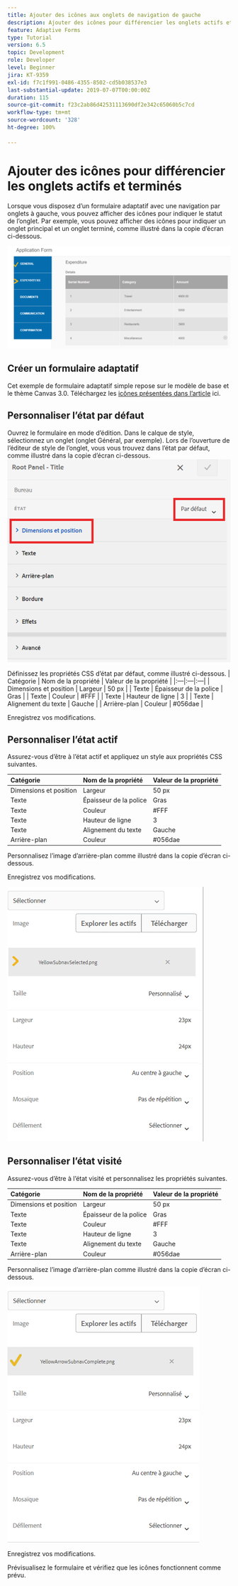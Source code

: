 ```yaml
---
title: Ajouter des icônes aux onglets de navigation de gauche
description: Ajouter des icônes pour différencier les onglets actifs et terminés
feature: Adaptive Forms
type: Tutorial
version: 6.5
topic: Development
role: Developer
level: Beginner
jira: KT-9359
exl-id: f7c1f991-0486-4355-8502-cd5b038537e3
last-substantial-update: 2019-07-07T00:00:00Z
duration: 115
source-git-commit: f23c2ab86d42531113690df2e342c65060b5c7cd
workflow-type: tm+mt
source-wordcount: '328'
ht-degree: 100%

---
```


# Ajouter des icônes pour différencier les onglets actifs et terminés

Lorsque vous disposez d’un formulaire adaptatif avec une navigation par onglets à gauche, vous pouvez afficher des icônes pour indiquer le statut de l’onglet. Par exemple, vous pouvez afficher des icônes pour indiquer un onglet principal et un onglet terminé, comme illustré dans la copie d’écran ci-dessous.

![toolbar-spacing](assets/active-completed.png)

## Créer un formulaire adaptatif

Cet exemple de formulaire adaptatif simple repose sur le modèle de base et le thème Canvas 3.0.
Téléchargez les [icônes présentées dans l’article](assets/icons.zip) ici.


## Personnaliser l’état par défaut

Ouvrez le formulaire en mode d’édition.
Dans le calque de style, sélectionnez un onglet (onglet Général, par exemple).
Lors de l’ouverture de l’éditeur de style de l’onglet, vous vous trouvez dans l’état par défaut, comme illustré dans la copie d’écran ci-dessous.
![navigation-tab](assets/navigation-tab.png)

Définissez les propriétés CSS d’état par défaut, comme illustré ci-dessous.
| Catégorie | Nom de la propriété | Valeur de la propriété |
|:—|:—|:—|
| Dimensions et position | Largeur | 50 px |
| Texte | Épaisseur de la police | Gras |
| Texte | Couleur | #FFF |
| Texte | Hauteur de ligne | 3 |
| Texte | Alignement du texte | Gauche |
| Arrière-plan | Couleur | #056dae |

Enregistrez vos modifications.

## Personnaliser l’état actif

Assurez-vous d’être à l’état actif et appliquez un style aux propriétés CSS suivantes.

| Catégorie | Nom de la propriété | Valeur de la propriété |
|:---|:---|:---|
| Dimensions et position | Largeur | 50 px |
| Texte | Épaisseur de la police | Gras |
| Texte | Couleur | #FFF |
| Texte | Hauteur de ligne | 3 |
| Texte | Alignement du texte | Gauche |
| Arrière-plan | Couleur | #056dae |

Personnalisez l’image d’arrière-plan comme illustré dans la copie d’écran ci-dessous.

Enregistrez vos modifications.



![active-state](assets/active-state.png)

## Personnaliser l’état visité

Assurez-vous d’être à l’état visité et personnalisez les propriétés suivantes.

| Catégorie | Nom de la propriété | Valeur de la propriété |
|:---|:---|:---|
| Dimensions et position | Largeur | 50 px |
| Texte | Épaisseur de la police | Gras |
| Texte | Couleur | #FFF |
| Texte | Hauteur de ligne | 3 |
| Texte | Alignement du texte | Gauche |
| Arrière-plan | Couleur | #056dae |

Personnalisez l’image d’arrière-plan comme illustré dans la copie d’écran ci-dessous.


![visited-state](assets/visited-state.png)

Enregistrez vos modifications.

Prévisualisez le formulaire et vérifiez que les icônes fonctionnent comme prévu.

